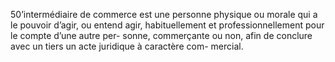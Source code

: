 50’intermédiaire de commerce est une personne physique ou morale qui a le pouvoir
d’agir, ou entend agir, habituellement et professionnellement pour le compte d’une autre per-
sonne, commerçante ou non, afin de conclure avec un tiers un acte juridique à caractère com-
mercial.